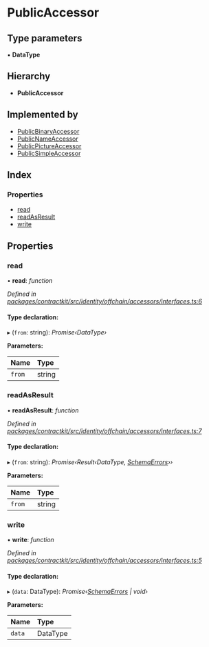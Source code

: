 # PublicAccessor

## Type parameters

▪ **DataType**

## Hierarchy

* **PublicAccessor**

## Implemented by

* [PublicBinaryAccessor](../classes/_identity_offchain_accessors_binary_.publicbinaryaccessor.md)
* [PublicNameAccessor](../classes/_identity_offchain_accessors_name_.publicnameaccessor.md)
* [PublicPictureAccessor](../classes/_identity_offchain_accessors_pictures_.publicpictureaccessor.md)
* [PublicSimpleAccessor](../classes/_identity_offchain_accessors_simple_.publicsimpleaccessor.md)

## Index

### Properties

* [read](../interfaces/_identity_offchain_accessors_interfaces_.publicaccessor.md#read)
* [readAsResult](../interfaces/_identity_offchain_accessors_interfaces_.publicaccessor.md#readasresult)
* [write](../interfaces/_identity_offchain_accessors_interfaces_.publicaccessor.md#write)

## Properties

### read

• **read**: _function_

_Defined in_ [_packages/contractkit/src/identity/offchain/accessors/interfaces.ts:6_](https://github.com/celo-org/celo-monorepo/blob/master/packages/contractkit/src/identity/offchain/accessors/interfaces.ts#L6)

#### Type declaration:

▸ \(`from`: string\): _Promise‹DataType›_

**Parameters:**

| Name | Type |
| :--- | :--- |
| `from` | string |

### readAsResult

• **readAsResult**: _function_

_Defined in_ [_packages/contractkit/src/identity/offchain/accessors/interfaces.ts:7_](https://github.com/celo-org/celo-monorepo/blob/master/packages/contractkit/src/identity/offchain/accessors/interfaces.ts#L7)

#### Type declaration:

▸ \(`from`: string\): _Promise‹Result‹DataType,_ [_SchemaErrors_](_identity_offchain_accessors_errors_.md#schemaerrors)_››_

**Parameters:**

| Name | Type |
| :--- | :--- |
| `from` | string |

### write

• **write**: _function_

_Defined in_ [_packages/contractkit/src/identity/offchain/accessors/interfaces.ts:5_](https://github.com/celo-org/celo-monorepo/blob/master/packages/contractkit/src/identity/offchain/accessors/interfaces.ts#L5)

#### Type declaration:

▸ \(`data`: DataType\): _Promise‹_[_SchemaErrors_](_identity_offchain_accessors_errors_.md#schemaerrors) _\| void›_

**Parameters:**

| Name | Type |
| :--- | :--- |
| `data` | DataType |

